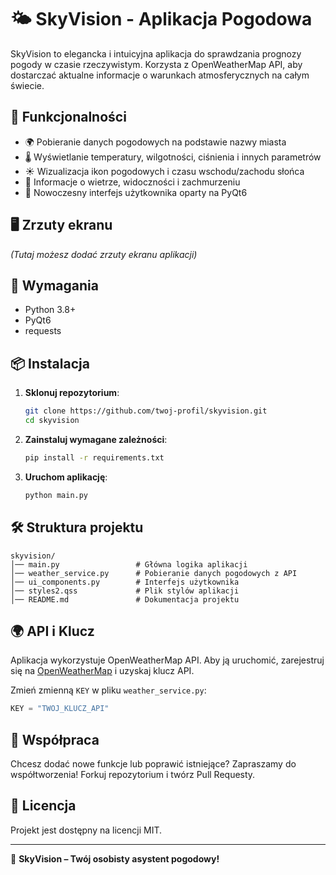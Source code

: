 # 🌤️ SkyVision - Aplikacja Pogodowa

SkyVision to elegancka i intuicyjna aplikacja do sprawdzania prognozy pogody w czasie rzeczywistym. Korzysta z OpenWeatherMap API, aby dostarczać aktualne informacje o warunkach atmosferycznych na całym świecie.

## 🚀 Funkcjonalności
- 🌍 Pobieranie danych pogodowych na podstawie nazwy miasta
- 🌡️ Wyświetlanie temperatury, wilgotności, ciśnienia i innych parametrów
- ☀️ Wizualizacja ikon pogodowych i czasu wschodu/zachodu słońca
- 💨 Informacje o wietrze, widoczności i zachmurzeniu
- 🎨 Nowoczesny interfejs użytkownika oparty na PyQt6

## 🖥️ Zrzuty ekranu
*(Tutaj możesz dodać zrzuty ekranu aplikacji)*

## 🔧 Wymagania
- Python 3.8+
- PyQt6
- requests

## 📦 Instalacja

1. **Sklonuj repozytorium**:
    ```sh
    git clone https://github.com/twoj-profil/skyvision.git
    cd skyvision
    ```

2. **Zainstaluj wymagane zależności**:
    ```sh
    pip install -r requirements.txt
    ```

3. **Uruchom aplikację**:
    ```sh
    python main.py
    ```

## 🛠️ Struktura projektu
```
skyvision/
│── main.py                 # Główna logika aplikacji
│── weather_service.py      # Pobieranie danych pogodowych z API
│── ui_components.py        # Interfejs użytkownika
│── styles2.qss             # Plik stylów aplikacji
│── README.md               # Dokumentacja projektu
```

## 🌍 API i Klucz
Aplikacja wykorzystuje OpenWeatherMap API. Aby ją uruchomić, zarejestruj się na [OpenWeatherMap](https://openweathermap.org/) i uzyskaj klucz API.

Zmień zmienną `KEY` w pliku `weather_service.py`:
```python
KEY = "TWOJ_KLUCZ_API"
```

## 🤝 Współpraca
Chcesz dodać nowe funkcje lub poprawić istniejące? Zapraszamy do współtworzenia! Forkuj repozytorium i twórz Pull Requesty.

## 📜 Licencja
Projekt jest dostępny na licencji MIT.

---
🎯 **SkyVision – Twój osobisty asystent pogodowy!**

